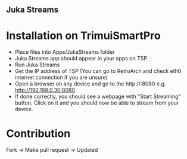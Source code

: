 ## Juka Streams

# Installation on TrimuiSmartPro
- Place files into Apps/JukaStreams folder
- Juka Streams app should appear in your apps on TSP
- Run Juka Streams
- Get the IP address of TSP (You can go to RetroArch and check eth0 internet connection if you are unsure)
- Open a browser on any device and go to the http://<ip address>:8080 e.g. http://192.168.0.30:8080
- If done correctly, you should see a webpage with "Start Streaming" button. Click on it and you should now be able to stream from your device.


# Contribution
Fork -> Make pull request -> Updated